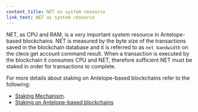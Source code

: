 ```yaml
---
content_title: NET as system resource
link_text: NET as system resource
---
```


NET, as CPU and RAM, is a very important system resource in Antelope-based blockchains. NET is measured by the byte size of the transactions saved in the blockchain database and it is referred to as `net bandwidth` on the cleos get account command result. When a transaction is executed by the blockchain it consumes CPU and NET, therefore sufficient NET must be staked in order for transactions to complete.

For more details about staking on Antelope-based blockchains refer to the following:
* [Staking Mechanism](https://docs.eosnetwork.com/docs/latest/overview/technical_features#staking-mechanism).
* [Staking on Antelope-based blockchains](05_stake.md)
